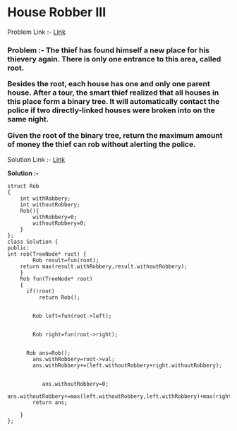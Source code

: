 # House Robber III

Problem Link :- [Link](https://leetcode.com/problems/house-robber-iii/)

<h3>
Problem :- The thief has found himself a new place for his thievery again. There is only one entrance to this area, called root.

Besides the root, each house has one and only one parent house. After a tour, the smart thief realized that all houses in this place form a binary tree. It will automatically contact the police if two directly-linked houses were broken into on the same night.

Given the root of the binary tree, return the maximum amount of money the thief can rob without alerting the police.
</h3>

Solution Link :- [Link](https://leetcode.com/problems/house-robber-iii/submissions/879327317/)

**Solution :-**
```
struct Rob
{
    int withRobbery;
    int withoutRobbery;
    Rob(){
        withRobbery=0;
        withoutRobbery=0;
    }
};
class Solution {
public:   
int rob(TreeNode* root) {
        Rob result=fun(root);
    return max(result.withRobbery,result.withoutRobbery); 
    }
    Rob fun(TreeNode* root)
    {
      if(!root)
          return Rob();
        
       
        Rob left=fun(root->left);
        
   
        Rob right=fun(root->right);
        
       
      Rob ans=Rob();
        ans.withRobbery=root->val;
        ans.withRobbery+=(left.withoutRobbery+right.withoutRobbery);
        
       
           ans.withoutRobbery=0;
          ans.withoutRobbery+=max(left.withoutRobbery,left.withRobbery)+max(right.withoutRobbery,right.withRobbery);
        return ans;
     
    }
};
```
